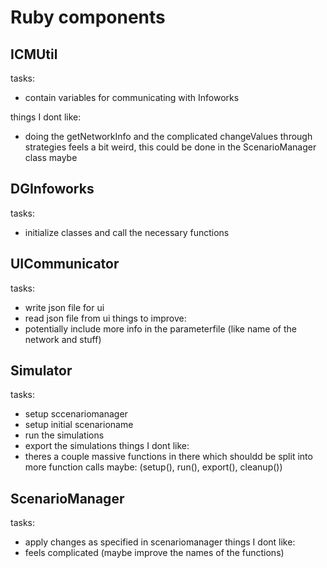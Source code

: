 # Ruby components



## ICMUtil
tasks:
- contain variables for communicating with Infoworks

things I dont like:
- doing the getNetworkInfo and the complicated changeValues through strategies feels a bit weird, this could be done in the ScenarioManager class maybe

## DGInfoworks
tasks:
- initialize classes and call the necessary functions

## UICommunicator
tasks:
- write json file for ui
- read json file from ui
things to improve:
- potentially include more info in the parameterfile (like name of the network and stuff)

## Simulator
tasks:
- setup sccenariomanager
- setup initial scenarioname
- run the simulations
- export the simulations
things I dont like:
- theres a couple massive functions in there which shouldd be split into more function calls maybe: (setup(), run(), export(), cleanup())

## ScenarioManager
tasks: 
- apply changes as specified in scenariomanager
things I dont like:
- feels complicated (maybe improve the names of the functions)
